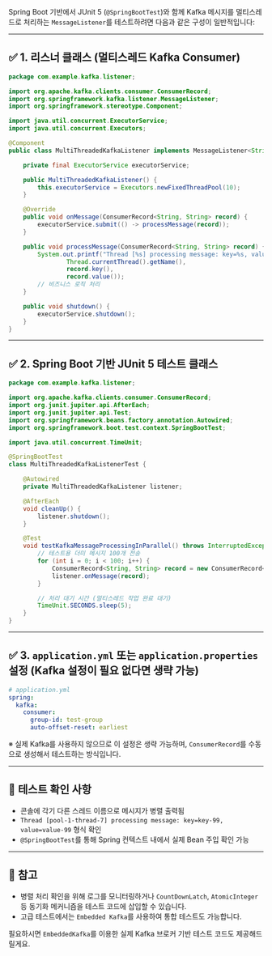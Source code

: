 Spring Boot 기반에서 JUnit 5 (`@SpringBootTest`)와 함께 Kafka 메시지를 멀티스레드로 처리하는 `MessageListener`를 테스트하려면 다음과 같은 구성이 일반적입니다:

---

## ✅ 1. 리스너 클래스 (멀티스레드 Kafka Consumer)

```java
package com.example.kafka.listener;

import org.apache.kafka.clients.consumer.ConsumerRecord;
import org.springframework.kafka.listener.MessageListener;
import org.springframework.stereotype.Component;

import java.util.concurrent.ExecutorService;
import java.util.concurrent.Executors;

@Component
public class MultiThreadedKafkaListener implements MessageListener<String, String> {

    private final ExecutorService executorService;

    public MultiThreadedKafkaListener() {
        this.executorService = Executors.newFixedThreadPool(10);
    }

    @Override
    public void onMessage(ConsumerRecord<String, String> record) {
        executorService.submit(() -> processMessage(record));
    }

    public void processMessage(ConsumerRecord<String, String> record) {
        System.out.printf("Thread [%s] processing message: key=%s, value=%s%n",
                Thread.currentThread().getName(),
                record.key(),
                record.value());
        // 비즈니스 로직 처리
    }

    public void shutdown() {
        executorService.shutdown();
    }
}
```

---

## ✅ 2. Spring Boot 기반 JUnit 5 테스트 클래스

```java
package com.example.kafka.listener;

import org.apache.kafka.clients.consumer.ConsumerRecord;
import org.junit.jupiter.api.AfterEach;
import org.junit.jupiter.api.Test;
import org.springframework.beans.factory.annotation.Autowired;
import org.springframework.boot.test.context.SpringBootTest;

import java.util.concurrent.TimeUnit;

@SpringBootTest
class MultiThreadedKafkaListenerTest {

    @Autowired
    private MultiThreadedKafkaListener listener;

    @AfterEach
    void cleanUp() {
        listener.shutdown();
    }

    @Test
    void testKafkaMessageProcessingInParallel() throws InterruptedException {
        // 테스트용 더미 메시지 100개 전송
        for (int i = 0; i < 100; i++) {
            ConsumerRecord<String, String> record = new ConsumerRecord<>("test-topic", 0, i, "key-" + i, "value-" + i);
            listener.onMessage(record);
        }

        // 처리 대기 시간 (멀티스레드 작업 완료 대기)
        TimeUnit.SECONDS.sleep(5);
    }
}
```

---

## ✅ 3. `application.yml` 또는 `application.properties` 설정 (Kafka 설정이 필요 없다면 생략 가능)

```yaml
# application.yml
spring:
  kafka:
    consumer:
      group-id: test-group
      auto-offset-reset: earliest
```

※ 실제 Kafka를 사용하지 않으므로 이 설정은 생략 가능하며, `ConsumerRecord`를 수동으로 생성해서 테스트하는 방식입니다.

---

## 🧪 테스트 확인 사항

* 콘솔에 각기 다른 스레드 이름으로 메시지가 병렬 출력됨
* `Thread [pool-1-thread-7] processing message: key=key-99, value=value-99` 형식 확인
* `@SpringBootTest`를 통해 Spring 컨텍스트 내에서 실제 Bean 주입 확인 가능

---

## 🔧 참고

* 병렬 처리 확인을 위해 로그를 모니터링하거나 `CountDownLatch`, `AtomicInteger` 등 동기화 메커니즘을 테스트 코드에 삽입할 수 있습니다.
* 고급 테스트에서는 `Embedded Kafka`를 사용하여 통합 테스트도 가능합니다.

필요하시면 `EmbeddedKafka`를 이용한 실제 Kafka 브로커 기반 테스트 코드도 제공해드릴게요.
